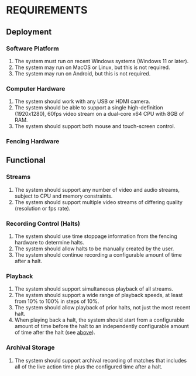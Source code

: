 # REQUIREMENTS

## Deployment

### Software Platform

1. The system must run on recent Windows systems (Windows 11 or later).
1. The system may run on MacOS or Linux, but this is not required.
1. The system may run on Android, but this is not required.

### Computer Hardware

1. The system should work with any USB or HDMI camera.
1. The system should be able to support a single high-definition (1920x1280), 60fps video stream on a dual-core x64 CPU with 8GB of RAM.
1. The system should support both mouse and touch-screen control.

### Fencing Hardware

## Functional

### Streams

1. The system should support any number of video and audio streams, subject to CPU and memory constraints.
1. The system should support multiple video streams of differing quality (resolution or fps rate).

### Recording Control (Halts)

1. The system should use time stoppage information from the fencing hardware to determine halts.
1. The system should allow halts to be manually created by the user.
1. The system should continue recording a configurable amount of time after a halt.

### Playback

1. The system should support simultaneous playback of all streams.
1. The system should support a wide range of playback speeds, at least from 10% to 100% in steps of 10%.
1. The system should allow playback of prior halts, not just the most recent halt.
1. When playing back a halt, the system should start from a configurable amount of time before the halt to an independently configurable amount of time after the halt (see [above](#recording-control-halts)).

### Archival Storage

1. The system should support archival recording of matches that includes all of the live action time plus the configured time after a halt.